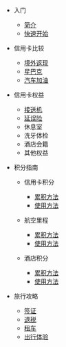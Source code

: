 * 入门

  * [简介](README.md)
  * [快速开始](quickstart.md)

* 信用卡比较

  * [境外返现](post/cards/rebate.md)
  * [星巴克](post/cards/starbucks.md)
  * [汽车加油](post/cards/gas.md)

* 信用卡权益

  * [接送机](zh-cn/quickstart.md)
  * [延误险](zh-cn/more-pages.md)
  * 休息室
  * 洗牙体检
  * 酒店会籍
  * 其他权益

* 积分指南

  * 信用卡积分

    * [累积方法](zh-cn/quickstart.md)
    * [使用方法](zh-cn/more-pages.md)
  * 航空里程
    * [累积方法](zh-cn/quickstart.md)
    * [使用方法](zh-cn/more-pages.md)
  * 酒店积分
    * [累积方法](zh-cn/quickstart.md)
    * [使用方法](zh-cn/more-pages.md)

* 旅行攻略

  * [签证](post/travel/visa.md)
  * [退税](post/travel/tax-refund.md)
  * [租车](post/travel/car-rental.md)
  * [出行体验](post/travel/report.md)

